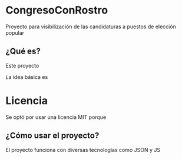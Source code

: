 # CongresoConRostro

Proyecto para visibilización de las candidaturas a puestos de elección popular

¿Qué es?
---

Este proyecto

La idea básica es

Licencia
===

Se optó por usar una licencia MIT porque

¿Cómo usar el proyecto?
---

El proyecto funciona con diversas tecnologías como JSON y JS

